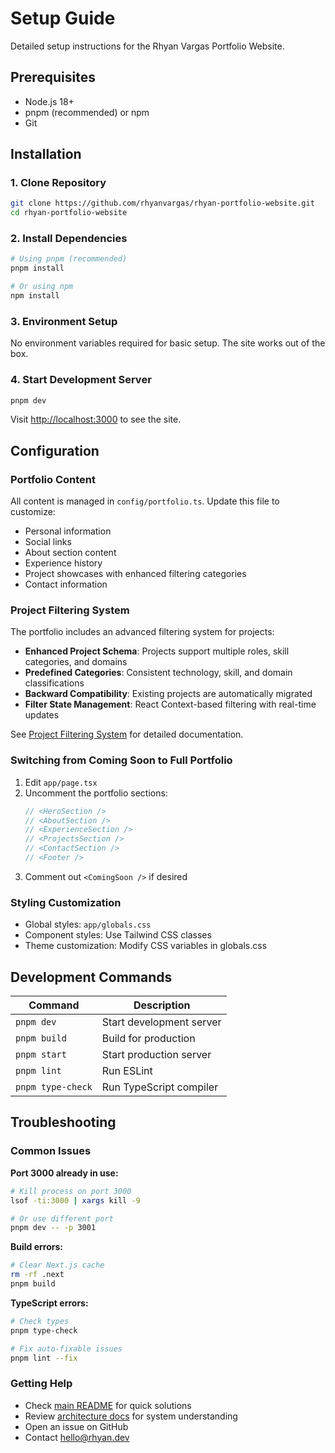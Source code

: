 # Setup Guide

Detailed setup instructions for the Rhyan Vargas Portfolio Website.

## Prerequisites

- Node.js 18+ 
- pnpm (recommended) or npm
- Git

## Installation

### 1. Clone Repository
```bash
git clone https://github.com/rhyanvargas/rhyan-portfolio-website.git
cd rhyan-portfolio-website
```

### 2. Install Dependencies
```bash
# Using pnpm (recommended)
pnpm install

# Or using npm
npm install
```

### 3. Environment Setup
No environment variables required for basic setup. The site works out of the box.

### 4. Start Development Server
```bash
pnpm dev
```

Visit [http://localhost:3000](http://localhost:3000) to see the site.

## Configuration

### Portfolio Content
All content is managed in `config/portfolio.ts`. Update this file to customize:

- Personal information
- Social links  
- About section content
- Experience history
- Project showcases with enhanced filtering categories
- Contact information

### Project Filtering System
The portfolio includes an advanced filtering system for projects:

- **Enhanced Project Schema**: Projects support multiple roles, skill categories, and domains
- **Predefined Categories**: Consistent technology, skill, and domain classifications
- **Backward Compatibility**: Existing projects are automatically migrated
- **Filter State Management**: React Context-based filtering with real-time updates

See [Project Filtering System](filtering-system.md) for detailed documentation.

### Switching from Coming Soon to Full Portfolio

1. Edit `app/page.tsx`
2. Uncomment the portfolio sections:
   ```typescript
   // <HeroSection />
   // <AboutSection />
   // <ExperienceSection />
   // <ProjectsSection />
   // <ContactSection />
   // <Footer />
   ```
3. Comment out `<ComingSoon />` if desired

### Styling Customization
- Global styles: `app/globals.css`
- Component styles: Use Tailwind CSS classes
- Theme customization: Modify CSS variables in globals.css

## Development Commands

| Command | Description |
|---------|-------------|
| `pnpm dev` | Start development server |
| `pnpm build` | Build for production |
| `pnpm start` | Start production server |
| `pnpm lint` | Run ESLint |
| `pnpm type-check` | Run TypeScript compiler |

## Troubleshooting

### Common Issues

**Port 3000 already in use:**
```bash
# Kill process on port 3000
lsof -ti:3000 | xargs kill -9

# Or use different port
pnpm dev -- -p 3001
```

**Build errors:**
```bash
# Clear Next.js cache
rm -rf .next
pnpm build
```

**TypeScript errors:**
```bash
# Check types
pnpm type-check

# Fix auto-fixable issues
pnpm lint --fix
```

### Getting Help

- Check [main README](../README.md) for quick solutions
- Review [architecture docs](architecture.md) for system understanding
- Open an issue on GitHub
- Contact [hello@rhyan.dev](mailto:hello@rhyan.dev)